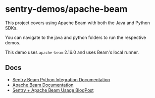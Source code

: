 # sentry-demos/apache-beam

This project covers using Apache Beam with both the Java and Python SDKs.

You can navigate to the java and python folders to run the respective demos.

This demo uses `apache-beam` 2.16.0 and uses Beam's local runner.

## Docs

- [Sentry Beam Python Integration Documentation](https://docs.sentry.io/platforms/python/beam/)
- [Apache Beam Documentation](https://beam.apache.org/documentation/)
- [Sentry + Apache Beam Usage BlogPost](https://blog.sentry.io/2019/09/04/sentry-for-data-easier-faster-apache-beam-debugging)